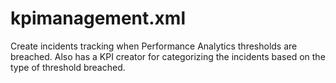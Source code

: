 # kpimanagement.xml

Create incidents tracking when Performance Analytics thresholds are breached. Also has a KPI creator for categorizing the incidents based on the type of threshold breached.
